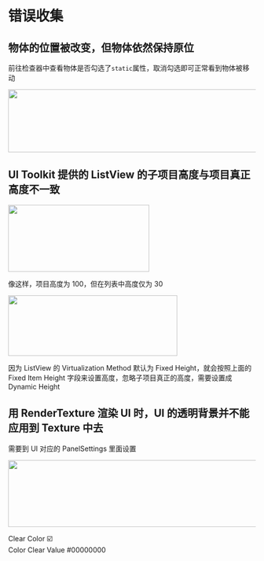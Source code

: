 # 错误收集
<p id="tZxpNJjaKprDyogjchbMP2">

## 物体的位置被改变，但物体依然保持原位

</p>

<p id="4bwXJub4sHH1idGyFLaL93">

前往检查器中查看物体是否勾选了`static`属性，取消勾选即可正常看到物体被移动

</p>

<p id="4bg1S79Wi7w4SDMZhdMbvq">

<img src="https://secure2.wostatic.cn/static/ufPHmzrarjEaB7jS5fhNaf/image.png?auth_key=1723970774-77mkH1qht6pf15eSFDizob-0-d6a4a241ea3088345fd9b2817a64840d&download=image.png" width="513.000000" height="128.000000">

</p>

<p id="ufnRWzQGyhRcXTZvdQ6n8J">

## UI Toolkit 提供的 ListView 的子项目高度与项目真正高度不一致

</p>

<p id="xAcMnqVsxKvnPDsuiVhJcW">

<img src="https://secure2.wostatic.cn/static/eyrmtti5xJWy9xmfbwjzhF/image.png?auth_key=1723970774-eHCiMfYz6JfWzUP9guKXTd-0-74eb3c1373b3a740ba53359c64e54652&download=image.png" width="287.000000" height="136.000000">

</p>

<p id="m3EVpjXX6NLmWAhAKqqNWx">

像这样，项目高度为 100，但在列表中高度仅为 30

</p>

<p id="tBR44RJ2eyfccvvFEs55yQ">

<img src="https://secure2.wostatic.cn/static/h9HSWeTsnxbGBM6hQdrTxt/image.png?auth_key=1723970774-nRfEzFxgzHByXnWTbvoVUg-0-11e6bced400a7d00402ba1ae8cd34478&download=image.png" width="344.000000" height="123.000000">

</p>

<p id="opc11W1Upke28baCuVC4yA">

因为 ListView 的 Virtualization Method 默认为 Fixed Height，就会按照上面的 Fixed Item Height 字段来设置高度，忽略子项目真正的高度，需要设置成 Dynamic Height

</p>

<p id="6DLPAi1T151uf9VbpjXiwH">

## 用 RenderTexture 渲染 UI 时，UI 的透明背景并不能应用到 Texture 中去

</p>

<p id="8JKiuiQEbcKqXk1tDCQvmY">

需要到 UI 对应的 PanelSettings 里面设置

</p>

<p id="3H738UpLtGiNEcDMBkKxxd">

<img src="https://secure2.wostatic.cn/static/nJuK1Q3r9QVzK2smuFDfZm/image.png?auth_key=1723970774-gESiGpAw2kf2McWieXAT6J-0-81c1f7dc83bafabd0eab8e8ce4d63e1f&download=image.png" width="758.000000" height="136.861111">

</p>

<p id="h2cSGdQTu7Y8FgbZyLM5yD">

Clear Color ☑️<br>Color Clear Value #00000000

</p>

<p id="vcRJwHUzKTXwQGjzMyHoYH">



</p>
